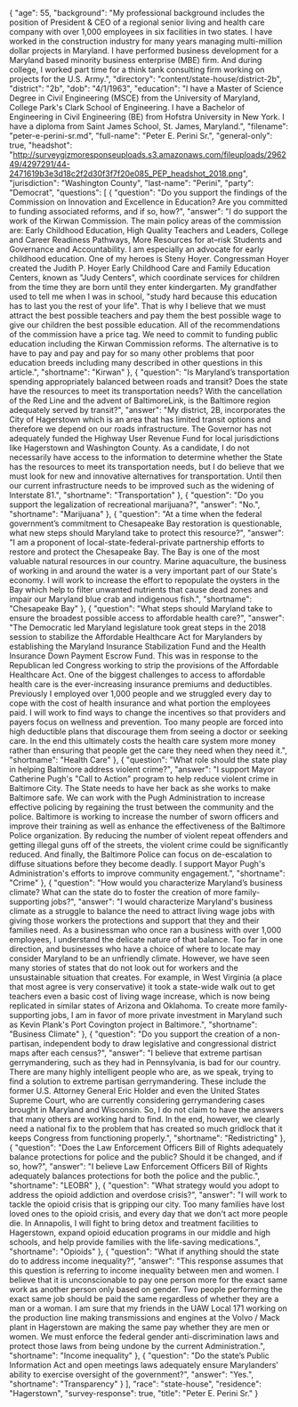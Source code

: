 {
  "age": 55,
  "background": "My professional background includes the position of President & CEO of a regional senior living and health care company with over 1,000 employees in six facilities in two states. I have worked in the construction industry for many years managing multi-million dollar projects in Maryland. I have performed business development for a Maryland based minority business enterprise (MBE) firm. And during college, I worked part time for a think tank consulting firm working on projects for the U.S. Army.",
  "directory": "content/state-house/district-2b",
  "district": "2b",
  "dob": "4/1/1963",
  "education": "I have a Master of Science Degree in Civil Engineering (MSCE) from the University of Maryland, College Park's Clark School of Engineering.  I have a Bachelor of Engineering in Civil Engineering (BE) from Hofstra University in New York.  I have a diploma from Saint James School, St. James, Maryland.",
  "filename": "peter-e-perini-sr.md",
  "full-name": "Peter E. Perini Sr.",
  "general-only": true,
  "headshot": "http://surveygizmoresponseuploads.s3.amazonaws.com/fileuploads/296249/4297291/44-2471619b3e3d18c2f2d30f3f7f20e085_PEP_headshot_2018.png",
  "jurisdiction": "Washington County",
  "last-name": "Perini",
  "party": "Democrat",
  "questions": [
    {
      "question": "Do you support the findings of the Commission on Innovation and Excellence in Education? Are you committed to funding associated reforms, and if so, how?",
      "answer": "I do support the work of the Kirwan Commission. The main policy areas of the commission are: Early Childhood Education, High Quality Teachers and Leaders, College and Career Readiness Pathways, More Resources for at–risk Students and Governance and Accountability. I am especially an advocate for early childhood education. One of my heroes is Steny Hoyer. Congressman Hoyer created the Judith P. Hoyer Early Childhood Care and Family Education Centers, known as \"Judy Centers\", which coordinate services for children from the time they are born until they enter kindergarten. My grandfather used to tell me when I was in school, \"study hard because this education has to last you the rest of your life\". That is why I believe that we must attract the best possible teachers and pay them the best possible wage to give our children the best possible education. All of the recommendations of the commission have a price tag. We need to commit to funding public education including the Kirwan Commission reforms. The alternative is to have to pay and pay and pay for so many other problems that poor education breeds including many described in other questions in this article.",
      "shortname": "Kirwan"
    },
    {
      "question": "Is Maryland’s transportation spending appropriately balanced between roads and transit? Does the state have the resources to meet its transportation needs? With the cancellation of the Red Line and the advent of BaltimoreLink, is the Baltimore region adequately served by transit?",
      "answer": "My district, 2B, incorporates the City of Hagerstown which is an area that has limited transit options and therefore we depend on our roads infrastructure. The Governor has not adequately funded the Highway User Revenue Fund for local jurisdictions like Hagerstown and Washington County. As a candidate, I do not necessarily have access to the information to determine whether the State has the resources to meet its transportation needs, but I do believe that we must look for new and innovative alternatives for transportation. Until then our current infrastructure needs to be improved such as the widening of Interstate 81.",
      "shortname": "Transportation"
    },
    {
      "question": "Do you support the legalization of recreational marijuana?",
      "answer": "No.",
      "shortname": "Marijuana"
    },
    {
      "question": "At a time when the federal government’s commitment to Chesapeake Bay restoration is questionable, what new steps should Maryland take to protect this resource?",
      "answer": "I am a proponent of local-state-federal-private partnership efforts to restore and protect the Chesapeake Bay. The Bay is one of the most valuable natural resources in our country. Marine aquaculture, the business of working in and around the water is a very important part of our State's economy. I will work to increase the effort to repopulate the oysters in the Bay which help to filter unwanted nutrients that cause dead zones and impair our Maryland blue crab and indigenous fish.",
      "shortname": "Chesapeake Bay"
    },
    {
      "question": "What steps should Maryland take to ensure the broadest possible access to affordable health care?",
      "answer": "The Democratic led Maryland legislature took great steps in the 2018 session to stabilize the Affordable Healthcare Act for Marylanders by establishing the Maryland Insurance Stabilization Fund and the Health Insurance Down Payment Escrow Fund. This was in response to the Republican led Congress working to strip the provisions of the Affordable Healthcare Act. One of the biggest challenges to access to affordable health care is the ever-increasing insurance premiums and deductibles. Previously I employed over 1,000 people and we struggled every day to cope with the cost of health insurance and what portion the employees paid. I will work to find ways to change the incentives so that providers and payers focus on wellness and prevention. Too many people are forced into high deductible plans that discourage them from seeing a doctor or seeking care. In the end this ultimately costs the health care system more money rather than ensuring that people get the care they need when they need it.",
      "shortname": "Health Care"
    },
    {
      "question": "What role should the state play in helping Baltimore address violent crime?",
      "answer": "I support Mayor Catherine Pugh's \"Call to Action\" program to help reduce violent crime in Baltimore City. The State needs to have her back as she works to make Baltimore safe. We can work with the Pugh Administration to increase effective policing by regaining the trust between the community and the police. Baltimore is working to increase the number of sworn officers and improve their training as well as enhance the effectiveness of the Baltimore Police organization. By reducing the number of violent repeat offenders and getting illegal guns off of the streets, the violent crime could be significantly reduced. And finally, the Baltimore Police can focus on de-escalation to diffuse situations before they become deadly. I support Mayor Pugh's Administration's efforts to improve community engagement.",
      "shortname": "Crime"
    },
    {
      "question": "How would you characterize Maryland’s business climate? What can the state do to foster the creation of more family-supporting jobs?",
      "answer": "I would characterize Maryland's business climate as a struggle to balance the need to attract living wage jobs with giving those workers the protections and support that they and their families need. As a businessman who once ran a business with over 1,000 employees, I understand the delicate nature of that balance. Too far in one direction, and businesses who have a choice of where to locate may consider Maryland to be an unfriendly climate. However, we have seen many stories of states that do not look out for workers and the unsustainable situation that creates. For example, in West Virginia (a place that most agree is very conservative) it took a state-wide walk out to get teachers even a basic cost of living wage increase, which is now being replicated in similar states of Arizona and Oklahoma. To create more family-supporting jobs, I am in favor of more private investment in Maryland such as Kevin Plank's Port Covington project in Baltimore.",
      "shortname": "Business Climate"
    },
    {
      "question": "Do you support the creation of a non-partisan, independent body to draw legislative and congressional district maps after each census?",
      "answer": "I believe that extreme partisan gerrymandering, such as they had in Pennsylvania, is bad for our country. There are many highly intelligent people who are, as we speak, trying to find a solution to extreme partisan gerrymandering. These include the former U.S. Attorney General Eric Holder and even the United States Supreme Court, who are currently considering gerrymandering cases brought in Maryland and Wisconsin. So, I do not claim to have the answers that many others are working hard to find. In the end, however, we clearly need a national fix to the problem that has created so much gridlock that it keeps Congress from functioning properly.",
      "shortname": "Redistricting"
    },
    {
      "question": "Does the Law Enforcement Officers Bill of Rights adequately balance protections for police and the public? Should it be changed, and if so, how?",
      "answer": "I believe Law Enforcement Officers Bill of Rights adequately balances protections for both the police and the public.",
      "shortname": "LEOBR"
    },
    {
      "question": "What strategy would you adopt to address the opioid addiction and overdose crisis?",
      "answer": "I will work to tackle the opioid crisis that is gripping our city. Too many families have lost loved ones to the opioid crisis, and every day that we don't act more people die. In Annapolis, I will fight to bring detox and treatment facilities to Hagerstown, expand opioid education programs in our middle and high schools, and help provide families with the life-saving medications.",
      "shortname": "Opioids"
    },
    {
      "question": "What if anything should the state do to address income inequality?",
      "answer": "This response assumes that this question is referring to income inequality between men and women.  I believe that it is unconscionable to pay one person more for the exact same work as another person only based on gender. Two people performing the exact same job should be paid the same regardless of whether they are a man or a woman. I am sure that my friends in the UAW Local 171 working on the production line making transmissions and engines at the Volvo / Mack plant in Hagerstown are making the same pay whether they are men or women. We must enforce the federal gender anti-discrimination laws and protect those laws from being undone by the current Administration.",
      "shortname": "Income inequality"
    },
    {
      "question": "Do the state’s Public Information Act and open meetings laws adequately ensure Marylanders’ ability to exercise oversight of the government?",
      "answer": "Yes.",
      "shortname": "Transparency"
    }
  ],
  "race": "state-house",
  "residence": "Hagerstown",
  "survey-response": true,
  "title": "Peter E. Perini Sr."
}
